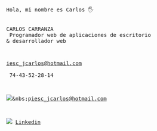 <html>
<pre>
Hola, mi nombre es Carlos 🖐


CARLOS CARRANZA <br/>
Programador web de aplicaciones de escritorio & desarrollador web

iesc_jcarlos@hotmail.com <br/>
74-43-52-28-14



<img src="https://img.shields.io/badge/Gmail-D14836?style=for-the-badge&logo=gmail&logoColor=white">&nbs;p<a href="mailto:iesc_jcarlos@hotmail.com">iesc_jcarlos@hotmail.com</a>



<img src="https://img.shields.io/badge/LinkedIn-0077B5?style=for-the-badge&logo=linkedin&logoColor=white">&nbsp;<a href="https://www.linkedin.com/in/jcarlos-carranza/">Linkedin</a>


  
  </html>



